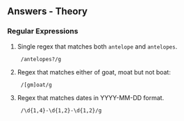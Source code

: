 ## Answers - Theory

### Regular Expressions

1. Single regex that matches both `antelope` and `antelopes`.

        /antelopes?/g

2. Regex that matches either of goat, moat but not boat:

        /[gm]oat/g

3. Regex that matches dates in YYYY-MM-DD format.

        /\d{1,4}-\d{1,2}-\d{1,2}/g
